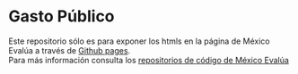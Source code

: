 Gasto Público
============

Este repositorio sólo es para exponer los htmls en la página de México Evalúa a través de [Github pages](https://pages.github.com/).  
Para más información consulta los  [repositorios de código de México Evalúa](https://github.com/mexicoevalua)
